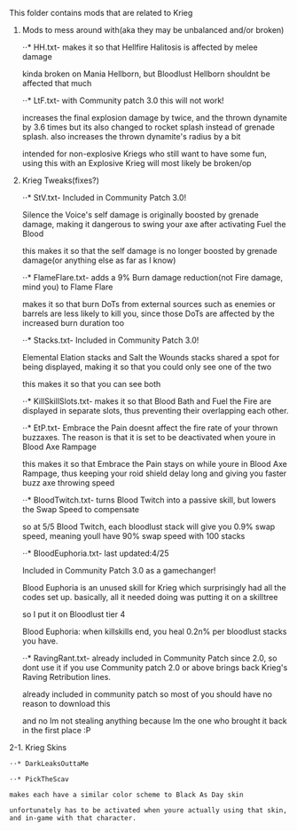
This folder contains mods that are related to Krieg

 1. Mods to mess around with(aka they may be unbalanced and/or broken)

	⋅⋅* HH.txt- makes it so that Hellfire Halitosis is affected by melee damage

	kinda broken on Mania Hellborn, but Bloodlust Hellborn shouldnt be affected that much

	⋅⋅* LtF.txt- with Community patch 3.0 this will not work!
	
	increases the final explosion damage by twice, and the thrown dynamite by 3.6 times but its also changed to rocket splash instead of grenade splash. also increases the thrown dynamite's radius by a bit
	
	intended for non-explosive Kriegs who still want to have some fun, using this with an Explosive Krieg will most likely be broken/op
	
 2. Krieg Tweaks(fixes?)
 
	⋅⋅* StV.txt- Included in Community Patch 3.0!
	
	Silence the Voice's self damage is originally boosted by grenade damage, making it dangerous to swing your axe after activating Fuel the Blood
	
	this makes it so that the self damage is no longer boosted by grenade damage(or anything else as far as I know)

	⋅⋅* FlameFlare.txt- adds a 9% Burn damage reduction(not Fire damage, mind you) to Flame Flare
	
	makes it so that burn DoTs from external sources such as enemies or barrels are less likely to kill you, since those DoTs are affected by the increased burn duration too
 
	⋅⋅* Stacks.txt- Included in Community Patch 3.0!
	
	Elemental Elation stacks and Salt the Wounds stacks shared a spot for being displayed, making it so that you could only see one of the two
	
	this makes it so that you can see both

	⋅⋅* KillSkillSlots.txt- makes it so that Blood Bath and Fuel the Fire are displayed in separate slots, thus preventing their overlapping each other.
 
	⋅⋅* EtP.txt- Embrace the Pain doesnt affect the fire rate of your thrown buzzaxes. The reason is that it is set to be deactivated when youre in Blood Axe Rampage
	
	this makes it so that Embrace the Pain stays on while youre in Blood Axe Rampage, thus keeping your roid shield delay long and giving you faster buzz axe throwing speed
 
	⋅⋅* BloodTwitch.txt- turns Blood Twitch into a passive skill, but lowers the Swap Speed to compensate
	
	so at 5/5 Blood Twitch, each bloodlust stack will give you 0.9% swap speed, meaning youll have 90% swap speed with 100 stacks
 
	⋅⋅* BloodEuphoria.txt- last updated:4/25
	
	Included in Community Patch 3.0 as a gamechanger! 

	Blood Euphoria is an unused skill for Krieg which surprisingly had all the codes set up. basically, all it needed doing was putting it on a skilltree
	
	so I put it on Bloodlust tier 4
	
	Blood Euphoria: when killskills end, you heal 0.2n% per bloodlust stacks you have.
 
	⋅⋅* RavingRant.txt- already included in Community Patch since 2.0, so dont use it if you use Community patch 2.0 or above
	brings back Krieg's Raving Retribution lines.
	
	already included in community patch so most of you should have no reason to download this
	
	and no Im not stealing anything because Im the one who brought it back in the first place :P
 
 2-1. Krieg Skins
 
	⋅⋅* DarkLeaksOuttaMe
	
	⋅⋅* PickTheScav
	
	makes each have a similar color scheme to Black As Day skin
	
	unfortunately has to be activated when youre actually using that skin, and in-game with that character.

